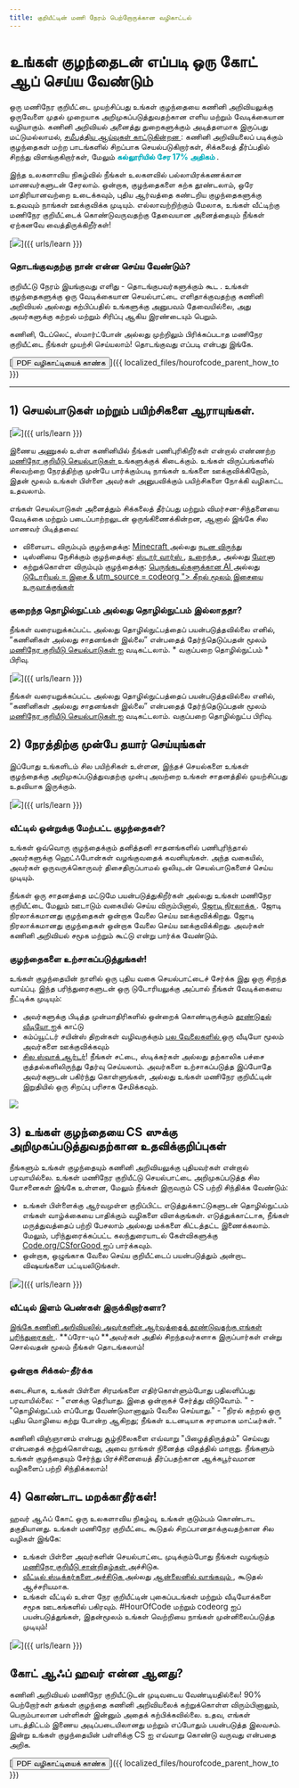 ```yaml
---
title: குறியீட்டின் மணி நேரம் பெற்றோருக்கான வழிகாட்டல்
---
```


# உங்கள் குழந்தைடன் எப்படி ஒரு கோட் ஆப் செய்ய வேண்டும்

ஒரு மணிநேர குறியீட்டை முயற்சிப்பது உங்கள் குழந்தையை கணினி அறிவியலுக்கு ஒருவேளை முதல் முறையாக அறிமுகப்படுத்துவதற்கான எளிய மற்றும் வேடிக்கையான வழியாகும். கணினி அறிவியல் அனைத்து துறைகளுக்கும் அடித்தளமாக இருப்பது மட்டுமல்லாமல், [ சமீபத்திய ஆய்வுகள் காட்டுகின்றன ](https://medium.com/@codeorg/cs-helps-students-outperform-in-school-college-and-workplace-66dd64a69536): கணினி அறிவியலைப் படிக்கும் குழந்தைகள் மற்ற பாடங்களில் சிறப்பாக செயல்படுகிறார்கள், சிக்கலைத் தீர்ப்பதில் சிறந்து விளங்குகிறார்கள், மேலும் <font color="00adbc"><b>கல்லூரியில் சேர 17% அதிகம் </b></font>.

இந்த உலகளாவிய நிகழ்வில் நீங்கள் உலகளவில் பல்லாயிரக்கணக்கான மாணவர்களுடன் சேரலாம். ஒன்றாக, குழந்தைகளை கற்க தூண்டலாம், ஒரே மாதிரியானவற்றை உடைக்கவும், புதிய ஆர்வத்தை கண்டறிய குழந்தைகளுக்கு உதவவும் நாங்கள் ஊக்குவிக்க முடியும். எல்லாவற்றிற்கும் மேலாக, உங்கள் வீட்டிற்கு மணிநேர குறியீட்டைக் கொண்டுவருவதற்கு தேவையான அனைத்தையும் நீங்கள் ஏற்கனவே வைத்திருக்கிறீர்கள்!

[![](/images/fit-600/Marketing/mother-helping-her-daughter-use-a-laptop-4260325.jpg)]({{ urls/learn }})

<h3>தொடங்குவதற்கு நான் என்ன செய்ய வேண்டும்?</h3>

குறியீட்டு நேரம் இயங்குவது எளிது - தொடங்குபவர்களுக்கும் கூட . உங்கள் குழந்தைகளுக்கு ஒரு வேடிக்கையான செயல்பாட்டை எளிதாக்குவதற்கு கணினி அறிவியல் அல்லது கற்பிப்பதில் உங்களுக்கு அனுபவம் தேவையில்லை, அது அவர்களுக்கு கற்றல் மற்றும் சிரிப்பு ஆகிய இரண்டையும் பெறும்.

கணினி, டேப்லெட், ஸ்மார்ட்போன் அல்லது முற்றிலும் பிரிக்கப்படாத மணிநேர குறியீட்டை நீங்கள் முயற்சி செய்யலாம்! தொடங்குவது எப்படி என்பது இங்கே.

[<button>PDF வழிகாட்டியைக் காண்க</button>]({{ localized_files/hourofcode_parent_how_to }})

* * *

## 1) செயல்பாடுகள் மற்றும் பயிற்சிகளை ஆராயுங்கள்.

[![](/images/fit-600/tutorials.png
)]({{ urls/learn }})

இணைய அணுகல் உள்ள கணினியில் நீங்கள் பணிபுரிகிறீர்கள் என்றால் எண்ணற்ற [ மணிநேர குறியீடு செயல்பாடுகள் ](https://hourofcode.com/us/learn) உங்களுக்குக் கிடைக்கும். உங்கள் விருப்பங்களில் சிலவற்றை நேரத்திற்கு முன்பே பார்க்கும்படி நாங்கள் உங்களை ஊக்குவிக்கிறோம், இதன் மூலம் உங்கள் பிள்ளை அவர்கள் அனுபவிக்கும் பயிற்சிகளை நோக்கி வழிகாட்ட உதவலாம்.

எங்கள் செயல்பாடுகள் அனைத்தும் சிக்கலைத் தீர்ப்பது மற்றும் விமர்சன-சிந்தனையை வேடிக்கை மற்றும் படைப்பாற்றலுடன் ஒருங்கிணைக்கின்றன, ஆனால் இங்கே சில மாணவர் பிடித்தவை:

- விளையாட விரும்பும் குழந்தைக்கு: [ Minecraft ](https://code.org/minecraft) அல்லது [ நடன விருந்து](https://code.org/dance)
- டிஸ்னியை நேசிக்கும் குழந்தைக்கு: [ ஸ்டார் வார்ஸ் ](https://code.org/starwars), <a href = "https://studio.code.org/s/frozen/lessons / 1 / நிலைகள் / 1 "> உறைந்த </a>, அல்லது [ மோனா ](https://partners.disney.com/hour-of-code?cds&cmp=vanity%7Cnatural%7Cus%7Cmoanahoc%7C)
- கற்றுக்கொள்ள விரும்பும் குழந்தைக்கு: [ பெருங்கடல்களுக்கான AI ](https://code.org/oceans) அல்லது [டுடோரியல் = இசை & utm_source = codeorg "> கீறல் மூலம் இசையை உருவாக்குங்கள் ](https://scratch.mit.edu/projects/editor/?tutorial=music&utm_source=codeorg)

<h3>குறைந்த தொழில்நுட்பம் அல்லது தொழில்நுட்பம் இல்லாததா?</h3>

நீங்கள் வரையறுக்கப்பட்ட அல்லது தொழில்நுட்பத்தைப் பயன்படுத்தவில்லை எனில், “கணினிகள் அல்லது சாதனங்கள் இல்லை” என்பதைத் தேர்ந்தெடுப்பதன் மூலம் [ மணிநேர குறியீடு செயல்பாடுகள் ](https://hourofcode.com/us/learn) ஐ வடிகட்டலாம். * வகுப்பறை தொழில்நுட்பம் * பிரிவு.

[![](/images/fit-500/Marketing/filtering-activities-hoc.jpg)]({{ urls/learn }})

நீங்கள் வரையறுக்கப்பட்ட அல்லது தொழில்நுட்பத்தைப் பயன்படுத்தவில்லை எனில், “கணினிகள் அல்லது சாதனங்கள் இல்லை” என்பதைத் தேர்ந்தெடுப்பதன் மூலம் [ மணிநேர குறியீடு செயல்பாடுகள் ](https://www.youtube.com/playlist?list=PLzdnOPI1iJNcpfa4LtbaIl35gqir_5XUu) ஐ வடிகட்டலாம். வகுப்பறை தொழில்நுட்ப பிரிவு.

## 2) நேரத்திற்கு முன்பே தயார் செய்யுங்கள்

இப்போது உங்களிடம் சில பயிற்சிகள் உள்ளன, இந்தச் செயல்களை உங்கள் குழந்தைக்கு அறிமுகப்படுத்துவதற்கு முன்பு அவற்றை உங்கள் சாதனத்தில் முயற்சிப்பது உதவியாக இருக்கும்.

[![](/images/fit-600/Marketing/father-and-children-looking-at-a-laptop-4260749.jpg)]({{ urls/learn }})

<h3>வீட்டில் ஒன்றுக்கு மேற்பட்ட குழந்தைகள்?</h3>

உங்கள் ஒவ்வொரு குழந்தைக்கும் தனித்தனி சாதனங்களில் பணிபுரிந்தால் அவர்களுக்கு ஹெட்ஃபோன்கள் வழங்குவதைக் கவனியுங்கள். அந்த வகையில், அவர்கள் ஒருவருக்கொருவர் திசைதிருப்பாமல் ஒலியுடன் செயல்பாடுகளைச் செய்ய முடியும்.

நீங்கள் ஒரு சாதனத்தை மட்டுமே பயன்படுத்துகிறீர்கள் அல்லது உங்கள் மணிநேர குறியீட்டை மேலும் ஊடாடும் வகையில் செய்ய விரும்பினால், [ ஜோடி நிரலாக்க ](https://www.youtube.com/watch?v=vgkahOzFH2Q). ஜோடி நிரலாக்கமானது குழந்தைகள் ஒன்றாக வேலை செய்ய ஊக்குவிக்கிறது. ஜோடி நிரலாக்கமானது குழந்தைகள் ஒன்றாக வேலை செய்ய ஊக்குவிக்கிறது. அவர்கள் கணினி அறிவியல் சமூக மற்றும் கூட்டு என்று பார்க்க வேண்டும்.

<h3>குழந்தைகளை உற்சாகப்படுத்துங்கள்! </h3>

உங்கள் குழந்தையின் நாளில் ஒரு புதிய வகை செயல்பாட்டைச் சேர்க்க இது ஒரு சிறந்த வாய்ப்பு. இந்த பரிந்துரைகளுடன் ஒரு டுடோரியலுக்கு அப்பால் நீங்கள் வேடிக்கையை நீட்டிக்க முடியும்:

- அவர்களுக்கு பிடித்த முன்மாதிரிகளில் ஒன்றைக் கொண்டிருக்கும் [ தூண்டுதல் வீடியோ ](https://www.youtube.com/playlist?list=PLzdnOPI1iJNcadqJAZnbDYShie4gLZQQJ) ஐக் காட்டு
- கம்ப்யூட்டர் சயின்ஸ் திறன்கள் வழிவகுக்கும் [ பல வேலைகளில் ](https://www.youtube.com/playlist?list=PLzdnOPI1iJNfpD8i4Sx7U0y2MccnrNZuP) ஒரு வீடியோ மூலம் அவர்களை ஊக்குவிக்கவும்
- [சில ஸ்வாக் ஆர்டர்](https://store.code.org/)! நீங்கள் சட்டை, ஸ்டிக்கர்கள் அல்லது தற்காலிக பச்சை குத்தல்களிலிருந்து தேர்வு செய்யலாம். அவர்களை உற்சாகப்படுத்த இப்போதே அவர்களுடன் பகிர்ந்து கொள்ளுங்கள், அல்லது உங்கள் மணிநேர குறியீட்டின் இறுதியில் ஒரு சிறப்பு பரிசாக சேமிக்கவும். 

<a href="https://store.code.org/" target="_blank"><img src="/images/fit-500/Marketing/hourofcodestore.jpg"></a>

## 3) உங்கள் குழந்தையை CS ஸுக்கு அறிமுகப்படுத்துவதற்கான உதவிக்குறிப்புகள்

நீங்களும் உங்கள் குழந்தையும் கணினி அறிவியலுக்கு புதியவர்கள் என்றால் பரவாயில்லை. உங்கள் மணிநேர குறியீட்டு செயல்பாட்டை அறிமுகப்படுத்த சில யோசனைகள் இங்கே உள்ளன, மேலும் நீங்கள் இருவரும் CS பற்றி சிந்திக்க வேண்டும்:

- உங்கள் பிள்ளைக்கு ஆர்வமுள்ள குறிப்பிட்ட எடுத்துக்காட்டுகளுடன் தொழில்நுட்பம் எங்கள் வாழ்க்கையை பாதிக்கும் வழிகளை விளக்குங்கள். எடுத்துக்காட்டாக, நீங்கள் மருத்துவத்தைப் பற்றி பேசலாம் அல்லது மக்களை கிட்டத்தட்ட இணைக்கலாம். மேலும், பரிந்துரைக்கப்பட்ட கலந்துரையாடல் கேள்விகளுக்கு [ Code.org/CSforGood ](https://code.org/csforgood) ஐப் பார்க்கவும்.
- ஒன்றாக, ஒழுங்காக வேலை செய்ய குறியீட்டைப் பயன்படுத்தும் அன்றாட விஷயங்களை பட்டியலிடுங்கள்.

[![](/images/fit-600/Marketing/girl-sitting-on-sofa-while-using-tablet-computer-4144035.jpg)]({{ urls/learn }})

<h3>வீட்டில் இளம் பெண்கள் இருக்கிறார்களா?</h3>

<a href="https://code.org/girls">இங்கே கணினி அறிவியலில் அவர்களின் ஆர்வத்தைத் தூண்டுவதற்கு எங்கள் பரிந்துரைகள் </a> . **ப்ரோ-டிப் **அவர்கள் அதில் சிறந்தவர்களாக இருப்பார்கள் என்று சொல்வதன் மூலம் நீங்கள் தொடங்கலாம்!

<h3>ஒன்றாக சிக்கல்-தீர்க்க</h3>

கடைசியாக, உங்கள் பிள்ளை சிரமங்களை எதிர்கொள்ளும்போது பதிலளிப்பது பரவாயில்லை: - "எனக்கு தெரியாது. இதை ஒன்றாகச் சேர்த்து விடுவோம். " - "தொழில்நுட்பம் எப்போது வேண்டுமானாலும் வேலை செய்யாது." - "நிரல் கற்றல் ஒரு புதிய மொழியை கற்று போன்ற ஆகிறது; நீங்கள் உடனடியாக சரளமாக மாட்டீர்கள். "

கணினி விஞ்ஞானம் என்பது சூழ்நிலைகளை எவ்வாறு "பிழைத்திருத்தம்" செய்வது என்பதைக் கற்றுக்கொள்வது, அவை நாங்கள் நினைத்த விதத்தில் மாறாது. நீங்களும் உங்கள் குழந்தையும் சேர்ந்து பிரச்சினையைத் தீர்ப்பதற்கான ஆக்கபூர்வமான வழிகளைப் பற்றி சிந்திக்கலாம்!

## 4) கொண்டாட மறக்காதீர்கள்!

ஹவர் ஆஃப் கோட் ஒரு உலகளாவிய நிகழ்வு, உங்கள் குடும்பம் கொண்டாட தகுதியானது. உங்கள் மணிநேர குறியீட்டை கூடுதல் சிறப்பானதாக்குவதற்கான சில வழிகள் இங்கே:

- உங்கள் பிள்ளை அவர்களின் செயல்பாட்டை முடிக்கும்போது நீங்கள் வழங்கும் [ மணிநேர குறியீடு சான்றிதழ்கள் ](https://staging.code.org/certificates) அச்சிடுக. 
- [வீட்டில் ஸ்டிக்கர்களை அச்சிடுக ](https://staging.hourofcode.com/us/promote/resources#stickers) அல்லது [ ஆன்லைனில் வாங்கவும் ](https://store.code.org/), கூடுதல் ஆச்சரியமாக. 
- உங்கள் வீட்டில் உள்ள நேர குறியீட்டின் புகைப்படங்கள் மற்றும் வீடியோக்களை சமூக ஊடகங்களில் பகிரவும். #HourOfCode மற்றும் codeorg ஐப் பயன்படுத்துங்கள், இதன்மூலம் உங்கள் வெற்றியை நாங்கள் முன்னிலைப்படுத்த முடியும்!

[![](/images/fit-600/Marketing/g8TUlHzF.jpeg
)]({{ urls/learn }})

<h2>கோட் ஆஃப் ஹவர் என்ன ஆனது?</h2>

கணினி அறிவியல் மணிநேர குறியீட்டுடன் முடிவடைய வேண்டியதில்லை! 90% பெற்றோர்கள் தங்கள் குழந்தை கணினி அறிவியலைக் கற்றுக்கொள்ள விரும்பினாலும், பெரும்பாலான பள்ளிகள் இன்னும் அதைக் கற்பிக்கவில்லை. உதவ, எங்கள் பாடத்திட்டம் இணைய அடிப்படையிலானது மற்றும் எப்போதும் பயன்படுத்த இலவசம்.  இன்று உங்கள் குழந்தையின் பள்ளிக்கு CS ஐ எவ்வாறு கொண்டு வருவது என்பதை அறிக.</p> 

[<button>PDF வழிகாட்டியைக் காண்க</button>]({{ localized_files/hourofcode_parent_how_to }})